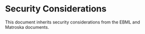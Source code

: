 # Security Considerations

This document inherits security considerations from the EBML and Matroska documents.

